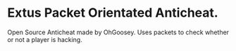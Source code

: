# Extus Packet Orientated Anticheat.
Open Source Anticheat made by OhGoosey.
Uses packets to check whether or not a player is hacking.
